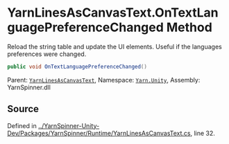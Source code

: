 # YarnLinesAsCanvasText.OnTextLanguagePreferenceChanged Method

Reload the string table and update the UI elements. Useful if
the languages preferences were changed.


```csharp
public void OnTextLanguagePreferenceChanged()
```



<div class="class-metadata">

Parent: [`YarnLinesAsCanvasText`](/api/csharp/yarn.unity/yarnlinesascanvastext.md), Namespace: [`Yarn.Unity`](/api/csharp/yarn.unity/README.md), Assembly: YarnSpinner.dll
</div>

## Source
Defined in [../YarnSpinner-Unity-Dev/Packages/YarnSpinner/Runtime/YarnLinesAsCanvasText.cs](https://github.com/YarnSpinnerTool/YarnSpinner-Unity//blob/develop/Runtime/YarnLinesAsCanvasText.cs#L32), line 32.
